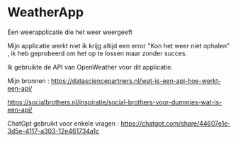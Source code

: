 # WeatherApp
Een weerapplicatie die het weer weergeeft

Mijn applicatie werkt niet ik krijg altijd een error "Kon het weer niet ophalen" , ik heb geprobeerd om het op te lossen maar zonder succes.

Ik gebruikte de API van OpenWeather voor dit applicatie.

Mijn bronnen :
https://datasciencepartners.nl/wat-is-een-api-hoe-werkt-een-api/

https://socialbrothers.nl/inspiratie/social-brothers-voor-dummies-wat-is-een-api/



ChatGpt gebruikt voor enkele vragen :
https://chatgpt.com/share/44607e1e-3d5e-4117-a303-12e461734a1c


